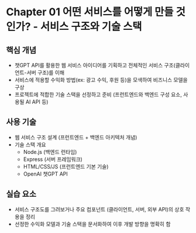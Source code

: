 # Chapter 01 어떤 서비스를 어떻게 만들 것인가? - 서비스 구조와 기술 스택

## 핵심 개념
* 챗GPT API를 활용한 웹 서비스 아이디어를 기획하고 전체적인 서비스 구조(클라이언트-서버 구조)를 이해
* 서비스에 적용할 수익화 방법(ex: 광고 수익, 후원 등)을 모색하여 비즈니스 모델을 구상
* 프로젝트에 적합한 기술 스택을 선정하고 준비 (프런트엔드와 백엔드 구성 요소, 사용될 AI API 등)

## 사용 기술
* 웹 서비스 구조 설계 (프런트엔드 + 백엔드 아키텍처 개념)
* 기술 스택 개요
  - Node.js (백엔드 런타임)
  - Express (서버 프레임워크)
  - HTML/CSS/JS (프런트엔드 기본 기술)
  - OpenAI 챗GPT API

## 실습 요소
* 서비스 구조도를 그려보거나 주요 컴포넌트 (클라이언트, 서버, 외부 API)의 상호 작용을 정리
* 선정한 수익화 모델과 기술 스택을 문서화하여 이후 개발 방향을 명확히 함
